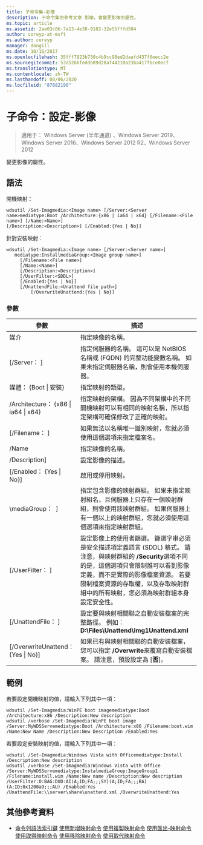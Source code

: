 ```yaml
---
title: 子命令集-影像
description: 子命令集的參考文章-影像，會變更影像的屬性。
ms.topic: article
ms.assetid: 2ae03c86-7a13-4e38-9182-32e55fffd504
author: coreyp-at-msft
ms.author: coreyp
manager: dongill
ms.date: 10/16/2017
ms.openlocfilehash: 35fff7823b730c4b9cc98ed2daafd437f6eecc2e
ms.sourcegitcommit: 53d526bfeddb89d28af44210a23ba417f6ce0ecf
ms.translationtype: MT
ms.contentlocale: zh-TW
ms.lasthandoff: 08/06/2020
ms.locfileid: "87882190"
---
```

# <a name="subcommand-set-image"></a>子命令：設定-影像

> 適用于： Windows Server (半年通道) 、Windows Server 2019、Windows Server 2016、Windows Server 2012 R2、Windows Server 2012

變更影像的屬性。

## <a name="syntax"></a>語法
開機映射：
```
wdsutil /Set-Imagmedia:<Image name> [/Server:<Server name>mediatype:Boot /Architecture:{x86 | ia64 | x64} [/Filename:<File name>] [/Name:<Name>]
[/Description:<Description>] [/Enabled:{Yes | No}]
```
針對安裝映射：
```
wdsutil /Set-Imagmedia:<Image name> [/Server:<Server name>]
   mediatype:InstallmediaGroup:<Image group name>]
     [/Filename:<File name>]
     [/Name:<Name>]
     [/Description:<Description>]
     [/UserFilter:<SDDL>]
     [/Enabled:{Yes | No}]
     [/UnattendFile:<Unattend file path>]
         [/OverwriteUnattend:{Yes | No}]
```
### <a name="parameters"></a>參數
|參數|描述|
|-------|--------|
媒介<Image name>|指定映像的名稱。|
|[/Server： <Server name> ]|指定伺服器的名稱。 這可以是 NetBIOS 名稱或 (FQDN) 的完整功能變數名稱。 如果未指定伺服器名稱，則會使用本機伺服器。|
媒體： {Boot &#124; 安裝}|指定映射的類型。|
|/Architecture： {x86 &#124; ia64 &#124; x64}|指定映射的架構。 因為不同架構中的不同開機映射可以有相同的映射名稱，所以指定架構可確保修改了正確的映射。|
|[/Filename： <File name> ]|如果無法以名稱唯一識別映射，您就必須使用這個選項來指定檔案名。|
|/Name|指定映像的名稱。|
|/Description<Description>]|設定影像的描述。|
|[/Enabled： {Yes &#124; No}]|啟用或停用映射。|
|\mediaGroup： <Image group name> ]|指定包含影像的映射群組。 如果未指定映射組名，且伺服器上只存在一個映射群組，則會使用該映射群組。 如果伺服器上有一個以上的映射群組，您就必須使用這個選項來指定映射群組。|
|[/UserFilter： <SDDL> ]|設定影像上的使用者篩選。 篩選字串必須是安全描述項定義語言 (SDDL) 格式。 請注意，與映射群組的 **/Security**選項不同的是，這個選項只會限制誰可以看到影像定義，而不是實際的影像檔案資源。 若要限制檔案資源的存取權，以及存取映射群組中的所有映射，您必須為映射群組本身設定安全性。|
|[/UnattendFile： <Unattend file path> ]|設定要與映射相關聯之自動安裝檔案的完整路徑。 例如： **D:\Files\Unattend\Img1Unattend.xml**|
|[/OverwriteUnattend： {Yes &#124; No}]|如果已有與映射相關聯的自動安裝檔案，您可以指定 **/Overwrite**來覆寫自動安裝檔案。 請注意，預設設定為 [**否**]。|
## <a name="examples"></a>範例
若要設定開機映射的值，請輸入下列其中一項：
```
wdsutil /Set-Imagmedia:WinPE boot imagemediatype:Boot /Architecture:x86 /Description:New description
wdsutil /verbose /Set-Imagmedia:WinPE boot image /Server:MyWDSServemediatype:Boot /Architecture:x86 /Filename:boot.wim
/Name:New Name /Description:New Description /Enabled:Yes
```
若要設定安裝映射的值，請輸入下列其中一項：
```
wdsutil /Set-Imagmedia:Windows Vista with Officemediatype:Install /Description:New description
wdsutil /verbose /Set-Imagmedia:Windows Vista with Office /Server:MyWDSServemediatype:InstalmediaGroup:ImageGroup1
/Filename:install.wim /Name:New name /Description:New description /UserFilter:O:BAG:DUD:AI(A;ID;FA;;;SY)(A;ID;FA;;;BA)(A;ID;0x1200a9;;;AU) /Enabled:Yes /UnattendFile:\\server\share\unattend.xml /OverwriteUnattend:Yes
```
## <a name="additional-references"></a>其他參考資料
- [命令列語法索引鍵](command-line-syntax-key.md) 
[使用新增映射命令](using-the-add-image-command.md) 
[使用複製映射命令](using-the-copy-image-command.md) 
[使用匯出-映射命令](using-the-export-image-command.md) 
[使用取得映射命令](using-the-get-image-command.md) 
[使用移除映射命令](using-the-remove-image-command.md) 
[使用取代映射命令](using-the-replace-image-command.md)
